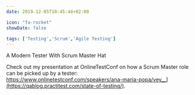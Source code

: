```yaml
---
date: 2019-12-05T10:45:44+02:00

icon: "fa-rocket"
showDate: false

tags: ['Testing','Scrum','Agile Testing']
---
```

A Modern Tester With Scrum Master Hat

Check out my presentation at OnlineTestConf on how a Scrum Master role can be picked up
by a tester: https://www.onlinetestconf.com/speakers/ana-maria-popa/vey__](https://qablog.practitest.com/state-of-testing/).